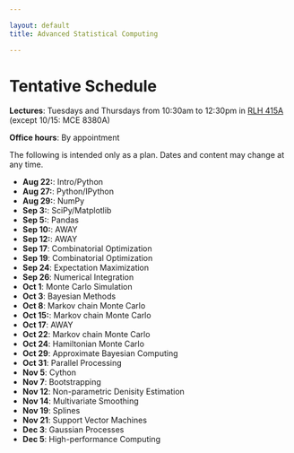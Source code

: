 ```yaml
---

layout: default
title: Advanced Statistical Computing

---
```


# Tentative Schedule

**Lectures**: Tuesdays and Thursdays from 10:30am to 12:30pm in [RLH 415A](http://goo.gl/maps/4c3W) (except 10/15: MCE 8380A)

**Office hours**: By appointment

The following is intended only as a plan. Dates and content may change at any time.

* **Aug 22:**:  Intro/Python
* **Aug 27:**:  Python/IPython
* **Aug 29:**:  NumPy
* **Sep 3:**:   SciPy/Matplotlib
* **Sep 5:**:   Pandas
* **Sep 10:**:  AWAY
* **Sep 12:**:  AWAY
* **Sep 17**:   Combinatorial Optimization
* **Sep 19**:   Combinatorial Optimization
* **Sep 24**:   Expectation Maximization
* **Sep 26**:   Numerical Integration
* **Oct 1**:    Monte Carlo Simulation
* **Oct 3**:    Bayesian Methods
* **Oct 8**:    Markov chain Monte Carlo
* **Oct 15:**:  Markov chain Monte Carlo
* **Oct 17**:   AWAY
* **Oct 22**:   Markov chain Monte Carlo
* **Oct 24**:   Hamiltonian Monte Carlo
* **Oct 29**:   Approximate Bayesian Computing
* **Oct 31**:   Parallel Processing
* **Nov 5**:    Cython
* **Nov 7**:    Bootstrapping
* **Nov 12**:   Non-parametric Denisity Estimation
* **Nov 14**:   Multivariate Smoothing
* **Nov 19**:   Splines
* **Nov 21**:   Support Vector Machines
* **Dec 3**:    Gaussian Processes
* **Dec 5**:    High-performance Computing
